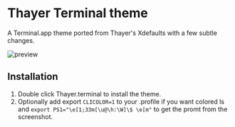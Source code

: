 Thayer Terminal theme
=================================

A Terminal.app theme ported from Thayer's Xdefaults with a few subtle changes.

![preview](http://cl.ly/0n3H3B3X0B430b2n1747/thayer-preview.png)

Installation
------------
1. Double click Thayer.terminal to install the theme.
2. Optionally add export `CLICOLOR=1` to your .profile if you want colored ls and `export PS1="\e[1;33m[\u@\h:\W]\$ \e[m"` to get the promt from the screenshot.